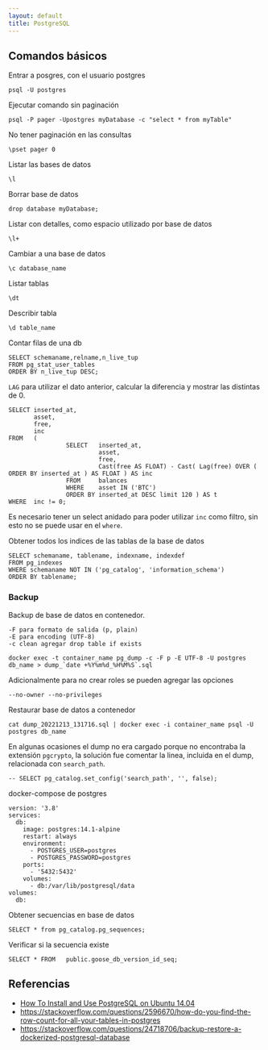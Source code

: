 ```yaml
---
layout: default
title: PostgreSQL
---
```


## Comandos básicos

Entrar a posgres, con el usuario postgres

    psql -U postgres

Ejecutar comando sin paginación

    psql -P pager -Upostgres myDatabase -c "select * from myTable"

No tener paginación en las consultas

    \pset pager 0

Listar las bases de datos

    \l

Borrar base de datos

    drop database myDatabase;

Listar con detalles, como espacio utilizado por base de datos

    \l+

Cambiar a una base de datos

    \c database_name

Listar tablas

    \dt

Describir tabla

    \d table_name

Contar filas de una db

    SELECT schemaname,relname,n_live_tup
    FROM pg_stat_user_tables
    ORDER BY n_live_tup DESC;

`LAG` para utilizar el dato anterior, calcular la diferencia y mostrar las distintas de 0.

    SELECT inserted_at,
           asset,
           free,
           inc
    FROM   (
                    SELECT   inserted_at,
                             asset,
                             free,
                             Cast(free AS FLOAT) - Cast( Lag(free) OVER ( ORDER BY inserted_at ) AS FLOAT ) AS inc
                    FROM     balances
                    WHERE    asset IN ('BTC')
                    ORDER BY inserted_at DESC limit 120 ) AS t
    WHERE  inc != 0;

Es necesario tener un select anidado para poder utilizar `inc` como filtro, sin esto no se puede usar en el `where`.

Obtener todos los indices de las tablas de la base de datos

    SELECT schemaname, tablename, indexname, indexdef
    FROM pg_indexes
    WHERE schemaname NOT IN ('pg_catalog', 'information_schema')
    ORDER BY tablename;

### Backup

Backup de base de datos en contenedor.

    -F para formato de salida (p, plain)
    -E para encoding (UTF-8)
    -c clean agregar drop table if exists

    docker exec -t container_name pg_dump -c -F p -E UTF-8 -U postgres db_name > dump_`date +%Y%m%d_%H%M%S`.sql

Adicionalmente para no crear roles se pueden agregar las opciones

    --no-owner --no-privileges

Restaurar base de datos a contenedor

    cat dump_20221213_131716.sql | docker exec -i container_name psql -U postgres db_name

En algunas ocasiones el dump no era cargado porque no encontraba la extensión `pgcrypto`, la solución fue comentar la linea, incluida en el dump, relacionada con `search_path`.

    -- SELECT pg_catalog.set_config('search_path', '', false);

docker-compose de postgres

    version: '3.8'
    services:
      db:
        image: postgres:14.1-alpine
        restart: always
        environment:
          - POSTGRES_USER=postgres
          - POSTGRES_PASSWORD=postgres
        ports:
          - '5432:5432'
        volumes:
          - db:/var/lib/postgresql/data
    volumes:
      db:

Obtener secuencias en base de datos

    SELECT * from pg_catalog.pg_sequences;

Verificar si la secuencia existe

    SELECT * FROM   public.goose_db_version_id_seq;

## Referencias

-   [How To Install and Use PostgreSQL on Ubuntu 14.04](https://www.digitalocean.com/community/tutorials/how-to-install-and-use-postgresql-on-ubuntu-14-04)
-   https://stackoverflow.com/questions/2596670/how-do-you-find-the-row-count-for-all-your-tables-in-postgres
-   https://stackoverflow.com/questions/24718706/backup-restore-a-dockerized-postgresql-database
